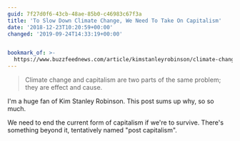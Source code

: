 ```yaml
---
guid: 7f27d0f6-43cb-48ae-85b0-c46983c67f3a
title: 'To Slow Down Climate Change, We Need To Take On Capitalism'
date: '2018-12-23T10:20:59+00:00'
changed: '2019-09-24T14:33:19+00:00'


bookmark_of: >-
  https://www.buzzfeednews.com/article/kimstanleyrobinson/climate-change-capitalism-kim-stanley-robinson
---
```


> Climate change and capitalism are two parts of the same problem; they are effect and cause.

I'm a huge fan of Kim Stanley Robinson. This post sums up why, so so much. 

We need to end the current form of capitalism if we're to survive. There's something beyond it, tentatively named "post capitalism". 
